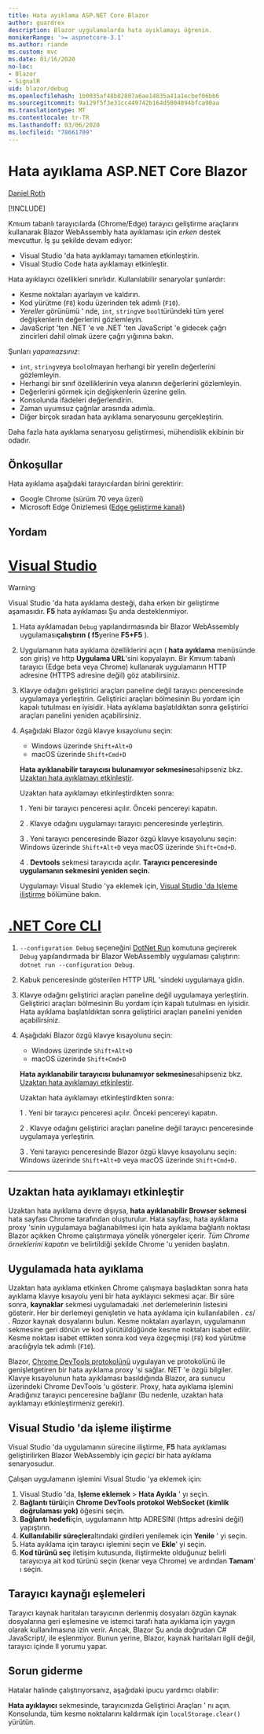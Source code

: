 ```yaml
---
title: Hata ayıklama ASP.NET Core Blazor
author: guardrex
description: Blazor uygulamalarda hata ayıklamayı öğrenin.
monikerRange: '>= aspnetcore-3.1'
ms.author: riande
ms.custom: mvc
ms.date: 01/16/2020
no-loc:
- Blazor
- SignalR
uid: blazor/debug
ms.openlocfilehash: 1b0035af48b82807a6ae14835a41a1ecbef06bb6
ms.sourcegitcommit: 9a129f5f3e31cc449742b164d5004894bfca90aa
ms.translationtype: MT
ms.contentlocale: tr-TR
ms.lasthandoff: 03/06/2020
ms.locfileid: "78661709"
---
```

# <a name="debug-aspnet-core-blazor"></a>Hata ayıklama ASP.NET Core Blazor

[Daniel Roth](https://github.com/danroth27)

[!INCLUDE[](~/includes/blazorwasm-preview-notice.md)]

Kmıum tabanlı tarayıcılarda (Chrome/Edge) tarayıcı geliştirme araçlarını kullanarak Blazor WebAssembly hata ayıklaması için *erken* destek mevcuttur. İş şu şekilde devam ediyor:

* Visual Studio 'da hata ayıklamayı tamamen etkinleştirin.
* Visual Studio Code hata ayıklamayı etkinleştir.

Hata ayıklayıcı özellikleri sınırlıdır. Kullanılabilir senaryolar şunlardır:

* Kesme noktaları ayarlayın ve kaldırın.
* Kod yürütme (`F8`) kodu üzerinden tek adımlı (`F10`).
* *Yereller* görünümü ' nde, `int`, `string`ve `bool`türündeki tüm yerel değişkenlerin değerlerini gözlemleyin.
* JavaScript 'ten .NET 'e ve .NET 'ten JavaScript 'e gidecek çağrı zincirleri dahil olmak üzere çağrı yığınına bakın.

Şunları *yapamazsınız*:

* `int`, `string`veya `bool`olmayan herhangi bir yerelin değerlerini gözlemleyin.
* Herhangi bir sınıf özelliklerinin veya alanının değerlerini gözlemleyin.
* Değerlerini görmek için değişkenlerin üzerine gelin.
* Konsolunda ifadeleri değerlendirin.
* Zaman uyumsuz çağrılar arasında adımla.
* Diğer birçok sıradan hata ayıklama senaryosunu gerçekleştirin.

Daha fazla hata ayıklama senaryosu geliştirmesi, mühendislik ekibinin bir odadır.

## <a name="prerequisites"></a>Önkoşullar

Hata ayıklama aşağıdaki tarayıcılardan birini gerektirir:

* Google Chrome (sürüm 70 veya üzeri)
* Microsoft Edge Önizlemesi ([Edge geliştirme kanalı](https://www.microsoftedgeinsider.com))

## <a name="procedure"></a>Yordam

# <a name="visual-studio"></a>[Visual Studio](#tab/visual-studio)

> [!WARNING]
> Visual Studio 'da hata ayıklama desteği, daha erken bir geliştirme aşamasıdır. **F5** hata ayıklaması Şu anda desteklenmiyor.

1. Hata ayıklamadan `Debug` yapılandırmasında bir Blazor WebAssembly uygulaması**çalıştırın (** **f5**yerine **F5+F5** ).
1. Uygulamanın hata ayıklama özelliklerini açın ( **hata ayıklama** menüsünde son giriş) ve http **Uygulama URL**'sini kopyalayın. Bir Kmıum tabanlı tarayıcı (Edge beta veya Chrome) kullanarak uygulamanın HTTP adresine (HTTPS adresine değil) göz atabilirsiniz.
1. Klavye odağını geliştirici araçları paneline değil tarayıcı penceresinde uygulamaya yerleştirin. Geliştirici araçları bölmesinin Bu yordam için kapalı tutulması en iyisidir. Hata ayıklama başlatıldıktan sonra geliştirici araçları panelini yeniden açabilirsiniz.
1. Aşağıdaki Blazor özgü klavye kısayolunu seçin:

   * Windows üzerinde `Shift+Alt+D`
   * macOS üzerinde `Shift+Cmd+D`

   **Hata ayıklanabilir tarayıcısı bulunamıyor sekmesine**sahipseniz bkz. [Uzaktan hata ayıklamayı etkinleştir](#enable-remote-debugging).
   
   Uzaktan hata ayıklamayı etkinleştirdikten sonra:
   
   1 \. Yeni bir tarayıcı penceresi açılır. Önceki pencereyi kapatın.

   2 \. Klavye odağını uygulamayı tarayıcı penceresinde yerleştirin.

   3 \. Yeni tarayıcı penceresinde Blazor özgü klavye kısayolunu seçin: Windows üzerinde `Shift+Alt+D` veya macOS üzerinde `Shift+Cmd+D`.

   4 \. **Devtools** sekmesi tarayıcıda açılır. **Tarayıcı penceresinde uygulamanın sekmesini yeniden seçin.**

   Uygulamayı Visual Studio 'ya eklemek için, [Visual Studio 'da Işleme iliştirme](#attach-to-process-in-visual-studio) bölümüne bakın.

# <a name="net-core-cli"></a>[.NET Core CLI](#tab/netcore-cli/)

1. `--configuration Debug` seçeneğini [DotNet Run](/dotnet/core/tools/dotnet-run) komutuna geçirerek `Debug` yapılandırmada bir Blazor WebAssembly uygulaması çalıştırın: `dotnet run --configuration Debug`.
1. Kabuk penceresinde gösterilen HTTP URL 'sindeki uygulamaya gidin.
1. Klavye odağını geliştirici araçları paneline değil uygulamaya yerleştirin. Geliştirici araçları bölmesinin Bu yordam için kapalı tutulması en iyisidir. Hata ayıklama başlatıldıktan sonra geliştirici araçları panelini yeniden açabilirsiniz.
1. Aşağıdaki Blazor özgü klavye kısayolunu seçin:

   * Windows üzerinde `Shift+Alt+D`
   * macOS üzerinde `Shift+Cmd+D`

   **Hata ayıklanabilir tarayıcısı bulunamıyor sekmesine**sahipseniz bkz. [Uzaktan hata ayıklamayı etkinleştir](#enable-remote-debugging).
   
   Uzaktan hata ayıklamayı etkinleştirdikten sonra:
   
   1 \. Yeni bir tarayıcı penceresi açılır. Önceki pencereyi kapatın.

   2 \. Klavye odağını geliştirici araçları paneline değil tarayıcı penceresinde uygulamaya yerleştirin.

   3 \. Yeni tarayıcı penceresinde Blazor özgü klavye kısayolunu seçin: Windows üzerinde `Shift+Alt+D` veya macOS üzerinde `Shift+Cmd+D`.

---

## <a name="enable-remote-debugging"></a>Uzaktan hata ayıklamayı etkinleştir

Uzaktan hata ayıklama devre dışıysa, **hata ayıklanabilir Browser sekmesi** hata sayfası Chrome tarafından oluşturulur. Hata sayfası, hata ayıklama proxy 'sinin uygulamaya bağlanabilmesi için hata ayıklama bağlantı noktası Blazor açıkken Chrome çalıştırmaya yönelik yönergeler içerir. *Tüm Chrome örneklerini kapatın* ve belirtildiği şekilde Chrome 'u yeniden başlatın.

## <a name="debug-the-app"></a>Uygulamada hata ayıklama

Uzaktan hata ayıklama etkinken Chrome çalışmaya başladıktan sonra hata ayıklama klavye kısayolu yeni bir hata ayıklayıcı sekmesi açar. Bir süre sonra, **kaynaklar** sekmesi uygulamadaki .net derlemelerinin listesini gösterir. Her bir derlemeyi genişletin ve hata ayıklama için kullanılabilen *. cs*/ *. Razor* kaynak dosyalarını bulun. Kesme noktaları ayarlayın, uygulamanın sekmesine geri dönün ve kod yürütüldüğünde kesme noktaları isabet edilir. Kesme noktası isabet ettikten sonra kod veya özgeçmişi (`F8`) kod yürütme aracılığıyla tek adımlı (`F10`).

Blazor, [Chrome DevTools protokolünü](https://chromedevtools.github.io/devtools-protocol/) uygulayan ve protokolünü ile genişletgetiren bir hata ayıklama proxy 'si sağlar. NET 'e özgü bilgiler. Klavye kısayolunun hata ayıklaması basıldığında Blazor, ara sunucu üzerindeki Chrome DevTools 'u gösterir. Proxy, hata ayıklama işlemini Aradığınız tarayıcı penceresine bağlanır (Bu nedenle, uzaktan hata ayıklamayı etkinleştirmeniz gerekir).

## <a name="attach-to-process-in-visual-studio"></a>Visual Studio 'da işleme iliştirme

Visual Studio 'da uygulamanın sürecine iliştirme, **F5** hata ayıklaması geliştirilirken Blazor WebAssembly için *geçici* bir hata ayıklama senaryosudur.

Çalışan uygulamanın işlemini Visual Studio 'ya eklemek için:

1. Visual Studio 'da, **Işleme eklemek** > **Hata Ayıkla** ' yı seçin.
1. **Bağlantı türü**için **Chrome DevTools protokol WebSocket (kimlik doğrulaması yok)** öğesini seçin.
1. **Bağlantı hedefi**için, uygulamanın http ADRESINI (https adresini değil) yapıştırın.
1. **Kullanılabilir süreçler**altındaki girdileri yenilemek için **Yenile** ' yi seçin.
1. Hata ayıklama için tarayıcı işlemini seçin ve **Ekle**' yi seçin.
1. **Kod türünü seç** iletişim kutusunda, iliştirmekte olduğunuz belirli tarayıcıya ait kod türünü seçin (kenar veya Chrome) ve ardından **Tamam**' ı seçin.

## <a name="browser-source-maps"></a>Tarayıcı kaynağı eşlemeleri

Tarayıcı kaynak haritaları tarayıcının derlenmiş dosyaları özgün kaynak dosyalarına geri eşlemesine ve istemci tarafı hata ayıklama için yaygın olarak kullanılmasına izin verir. Ancak, Blazor Şu anda doğrudan C# JavaScript/, ile eşlenmiyor. Bunun yerine, Blazor, kaynak haritaları ilgili değil, tarayıcı içinde Il yorumu yapar.

## <a name="troubleshoot"></a>Sorun giderme

Hatalar halinde çalıştırıyorsanız, aşağıdaki ipucu yardımcı olabilir:

**Hata ayıklayıcı** sekmesinde, tarayıcınızda Geliştirici Araçları ' nı açın. Konsolunda, tüm kesme noktalarını kaldırmak için `localStorage.clear()` yürütün.
